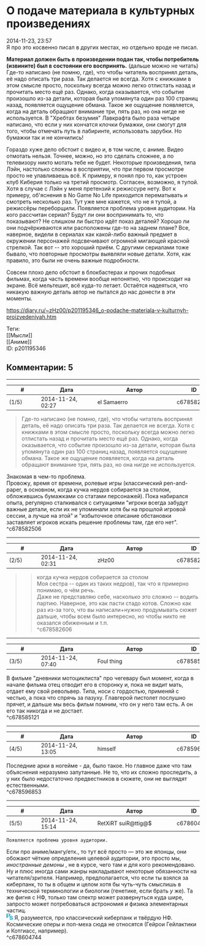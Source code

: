 О подаче материала в культурных произведениях
=============================================

  
2014-11-23, 23:57  
 Я про это косвенно писал в других местах, но отдельно вроде не писал.   
   
  **Материал должен быть в произведении подан так, чтобы потребитель (извините) был в состоянии его воспринять.**  (дальше можно не читать) Где-то написано (не помню, где), что чтобы читатель воспринял деталь, её надо описать три раза. Так делается не всегда. Хотя с книжками в этом смысле просто, поскольку всегда можно легко отлистать назад и прочитать место ещё раз. Однако, когда оказывается, что событие произошло из-за детали, которая была упомянута один раз 100 страниц назад, появляется ощущение обмана. Такое же ощущение появляется, когда на деталь обращают внимание три, пять раз, но она нигде не используется. В "Хребтах безумия" Лавкрафта было раза четыре написано, что если у них кончатся клочки бумажки, они смогут для того, чтобы отмечать путь в лабиринте, использовать зарубки. Но бумажки так и не кончились!   
   
 Гораздо хуже дело обстоит с видео и, в том числе, с аниме. Видео отмотать нельзя. Точнее, можно, но это сделать сложнее, а по телевизору никто мотать тебе не будет. Некоторые произведения, типа Лэйн, настолько сложны в восприятии, что при первом просмотре просто не улавливаешь всё. К примеру, я понял про то, как устроен клуб Киберия только на третий просмотр. Согласен, возможно, я тупой. Хотя в случае с Лэйн у меня претензий к режиссуре нету. Вот к примеру, об'яснения в No Game No Life приходится перематывать и смотреть несколько раз. Тут уже мне кажется, что не я тупой, а режиссёры переборщили. Появляется проблема уровня аудитории. На кого рассчитан сериал? Будут ли они воспринимать то, что показывают? Не слишком ли быстро идёт показ деталей? Хорошо ли они подчёркиваются или расположены где-то на заднем плане? Все, наверное, видели в сериалах как какой-либо важный предмет в окружении персонажей подсвечивают огромной мигающей красной стрелкой. Так вот -- это хороший приём. С другими сериалами тоже бывало, что повторные просмотры выявляли новые детали. Хотя, как правило, это были не очень важные подробности.   
   
 Совсем плохо дело обстоит в блокбастерах и прочих подобных фильмах, когда часть времени вообще непонятно, что происходит на экране. Всё мельтешит, всё куда-то летает. Остаётся надеяться, что никакую важную деталь автор не пытался до нас донести в эти моменты.   
  
<https://diary.ru/~zHz00/p201195346_o-podache-materiala-v-kulturnyh-proizvedeniyah.htm>  
  
Теги:  
[[Мысли]]  
[[Аниме]]  
ID: p201195346  


Комментарии: 5
--------------

  


---



|         #         |              Дата              |                     Автор                     |           ID           |
| --- | --- | --- | --- |
| (1/5) | 2014-11-24, 02:27 | el Samaerro | c678582506 |

  
 > Где-то написано (не помню, где), что чтобы читатель воспринял деталь, её надо описать три раза. Так делается не всегда. Хотя с книжками в этом смысле просто, поскольку всегда можно легко отлистать назад и прочитать место ещё раз. Однако, когда оказывается, что событие произошло из-за детали, которая была упомянута один раз 100 страниц назад, появляется ощущение обмана. Такое же ощущение появляется, когда на деталь обращают внимание три, пять раз, но она нигде не используется.   
   
 Знакомая в чем-то проблема.   
 Провожу, время от времени, ролевые игры (классический pen-and-paper, в основном, когда кучка нердов собирается за столом, обложившись бумажками со статами персонажей). Пока набирался опыта, регулярно сталкивался с ситуациями "игроки всегда забудут важные детали, если их не упоминали хотя бы на прошлой игровой сессии, а лучше на этой" и "избыточное описание обстановки заставляет игроков искать решение проблемы там, где его нет".   
 ^c678582506

---



|         #         |              Дата              |                     Автор                     |           ID           |
| --- | --- | --- | --- |
| (2/5) | 2014-11-24, 02:31 | zHz00 | c678582606 |

  
 >>когда кучка нердов собирается за столом   
 Моя сестра -- один из таких недров), так что я примерно понимаю, о чём речь.   
 Даже не представляю себе, насколько это сложно -- водить партию. Наверное, это как пасти стадо котов. Сложно как раз из-за того, что вы написали+нужно продумывать сюжет дальше, чтобы всем было интересно, но чтобы никто не оказался обиженным и т.п.   
 ^c678582606

---



|         #         |              Дата              |                     Автор                     |           ID           |
| --- | --- | --- | --- |
| (3/5) | 2014-11-24, 07:40 | Foul thing | c678585121 |

  
 В фильме "дневники мотоциклиста" про чегевару был момент, когда в начале фильма отец отводит его в сторонку и, пока не видит мать, отдает ему свой револьвер. Типа, носи с гордостью, применяй с честью, а пока что спрячь за пазуху. Главгерой пистолет послушно прячет, и дальше мы весь фильм помним, что он у него там есть. А он его так никогда и не достает.   
 ^c678585121

---



|         #         |              Дата              |                     Автор                     |           ID           |
| --- | --- | --- | --- |
| (4/5) | 2014-11-24, 13:05 | himself | c678596853 |

  
 Последние арки в ногейме - да, было такое. Но главное даже что там объяснения неразумно запутанные. Не то, что их сложно проследить, а у них было недостаточно предвестников в сюжете, они не выглядят естественными.   
 ^c678596853

---



|         #         |              Дата              |                     Автор                     |           ID           |
| --- | --- | --- | --- |
| (5/5) | 2014-11-24, 15:14 | RetXiRT suiR@ttig@$ | c678604744 |

  
    Появляется проблема уровня аудитории.    
 Если про аниме/мангу/етк., то тут всё просто — это же японцы, они обожают чёткие определения целевой аудитории, это просто мы,  *иностранные демоны*  , не в курсе, чего там и для кого рекомендовано.   
 Ну и плюс иногда сами жанры накладывают некоторые обязанности на читателя/зрителя. Например, предполагается, что если ты взялся за киберпанк, то ты в общем и целом хотя бы чуть-чуть смыслишь в технической терминологии и биологии (генетике, если брать  *у*  же). Та же фигня с НФ, только там спектр может развернуться куда шире, запросто может потребоваться астрономия и физика элементарных частиц.   
 ![:ps:](pics/10099065.gif)  Я, разумеется, про классический киберпанк и твёрдую НФ. Космические оперы и поп-меха сюда не относятся (Гейрои Гейлактики и Котгиасс, например).     
 ^c678604744